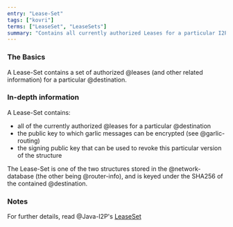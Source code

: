 ```yaml
---
entry: "Lease-Set"
tags: ["kovri"]
terms: ["LeaseSet", "LeaseSets"]
summary: "Contains all currently authorized Leases for a particular I2P Destination"
---
```


### The Basics

A Lease-Set contains a set of authorized @leases (and other related information) for a particular @destination.

### In-depth information

A Lease-Set contains:

- all of the currently authorized @leases for a particular @destination
- the public key to which garlic messages can be encrypted (see @garlic-routing)
- the signing public key that can be used to revoke this particular version of the structure

The Lease-Set is one of the two structures stored in the @network-database (the other being @router-info), and is keyed under the SHA256 of the contained @destination.

### Notes

For further details, read @Java-I2P's [LeaseSet](https://geti2p.net/en/docs/how/network-database#leaseSet)
